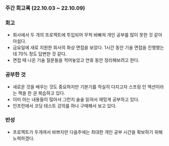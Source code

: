 ### 주간 회고록 (22.10.03 ~ 22.10.09)


### 회고
- 회사에서 두 개의 프로젝트에 투입되어 무척 바빠져 개인 공부를 많이 못한 것 같아 아쉽다.
- 금요일에 새로 지원한 회사의 화상 면접을 보았다. 1시간 동안 기술 면접을 진행했는데 70% 정도 답변한 것 같다.
- 면접 때 나온 기술 질문들을 적어놓았고 연휴 동안 정리해보려고 한다.


### 공부한 것 
- 새로운 것을 배우는 것도 중요하지만 기본기를 착실히 다지고자 스프링 인 액션이라는 책을 한 권 복습하고 있다. 
- 이미 아는 내용들이 많아서 그런지 술술 읽혀서 재밌게 공부하고 있다.
- 인프런에서 코딩 테스트 강의를 하나 구매해서 보고 있다.

### 반성
- 프로젝트가 두개여서 바쁘지만 다음주에는 최대한 개인 공부 시간을 확보하기 위해 노력하겠다.